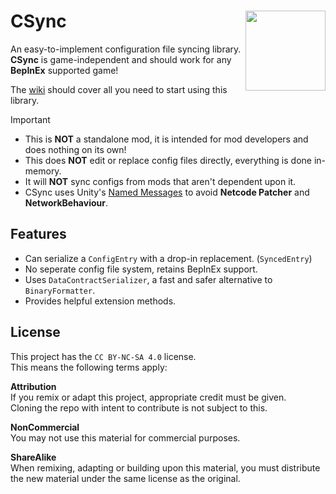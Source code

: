 # CSync <img align="right" width="128" height="128" src="https://media.discordapp.net/attachments/1215227926354731029/1217977613176410242/CSyncV69.png?ex=6605fd0b&is=65f3880b&hm=e037a52acf909f9b1605fcaaa67bdb16a41ba194ad04c2cddd675f588d56a4a9&=&format=webp&quality=lossless&width=408&height=408">
An easy-to-implement configuration file syncing library.<br>
**CSync** is game-independent and should work for any **BepInEx** supported game!

The [wiki](https://github.com/Owen3H/CSync/wiki) should cover all you need to start using this library.

> [!IMPORTANT]
> - This is **NOT** a standalone mod, it is intended for mod developers and does nothing on its own!<br>
> - This does **NOT** edit or replace config files directly, everything is done in-memory.<br>
> - It will **NOT** sync configs from mods that aren't dependent upon it.<br>
> - CSync uses Unity's [Named Messages](https://docs-multiplayer.unity3d.com/netcode/current/advanced-topics/message-system/custom-messages/#name-message-example) to avoid **Netcode Patcher** and **NetworkBehaviour**.

## Features
- Can serialize a `ConfigEntry` with a drop-in replacement. (`SyncedEntry`)
- No seperate config file system, retains BepInEx support.
- Uses `DataContractSerializer`, a fast and safer alternative to `BinaryFormatter`.
- Provides helpful extension methods.

## License
This project has the `CC BY-NC-SA 4.0` license.<br>
This means the following terms apply:

**Attribution**<br>
If you remix or adapt this project, appropriate credit must be given.<br>
Cloning the repo with intent to contribute is not subject to this.

**NonCommercial**<br>
You may not use this material for commercial purposes.

**ShareAlike**<br>
When remixing, adapting or building upon this material, you must
distribute the new material under the same license as the original.
